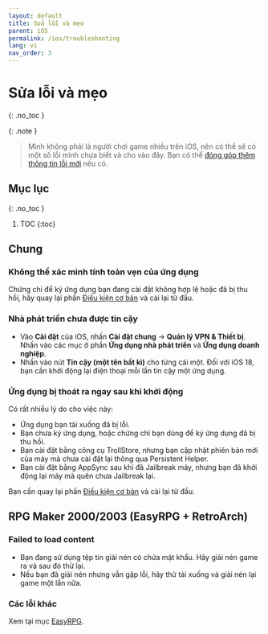 ```yaml
---
layout: default
title: Sửa lỗi và mẹo
parent: iOS
permalink: /ios/troubleshooting
lang: vi
nav_order: 3
---
```


# Sửa lỗi và mẹo
{: .no_toc }

{: .note }
> Mình không phải là người chơi game nhiều trên iOS, nên có thể sẽ có một số lỗi mình chưa biết và cho vào đây. Bạn có thể [đóng góp thêm thông tin lỗi mới](../../contribute) nếu có.

## Mục lục
{: .no_toc }

1. TOC
{:toc}

## Chung

### Không thể xác minh tính toàn vẹn của ứng dụng

Chứng chỉ để ký ứng dụng bạn đang cài đặt không hợp lệ hoặc đã bị thu hồi, hãy quay lại phần [Điều kiện cơ bản](./prerequisities) và cài lại từ đầu.

### Nhà phát triển chưa được tin cậy

* Vào **Cài đặt** của iOS, nhấn **Cài đặt chung** -> **Quản lý VPN & Thiết bị**. Nhấn vào các mục ở phần **Ứng dụng nhà phát triển** và **Ứng dụng doanh nghiệp**.
* Nhấn vào nút **Tin cậy (một tên bất kì)** cho từng cái một. Đối với iOS 18, bạn cần khởi động lại điện thoại mỗi lần tin cậy một ứng dụng.

### Ứng dụng bị thoát ra ngay sau khi khởi động

Có rất nhiều lý do cho việc này:

* Ứng dụng bạn tải xuống đã bị lỗi.
* Bạn chưa ký ứng dụng, hoặc chứng chỉ bạn dùng để ký ứng dụng đã bị thu hồi.
* Bạn cài đặt bằng công cụ TrollStore, nhưng bạn cập nhật phiên bản mới của máy mà chưa cài đặt lại thông qua Persistent Helper.
* Bạn cài đặt bằng AppSync sau khi đã Jailbreak máy, nhưng bạn đã khởi động lại máy mà quên chưa Jailbreak lại.

Bạn cần quay lại phần [Điều kiện cơ bản](./prerequisities) và cài lại từ đầu.

## RPG Maker 2000/2003 (EasyRPG + RetroArch)

### Failed to load content

* Bạn đang sử dụng tệp tin giải nén có chứa mật khẩu. Hãy giải nén game ra và sau đó thử lại.
* Nếu bạn đã giải nén nhưng vẫn gặp lỗi, hãy thử tải xuống và giải nén lại game một lần nữa.

### Các lỗi khác

Xem tại mục [EasyRPG](../../miscellaneous/easyrpg).